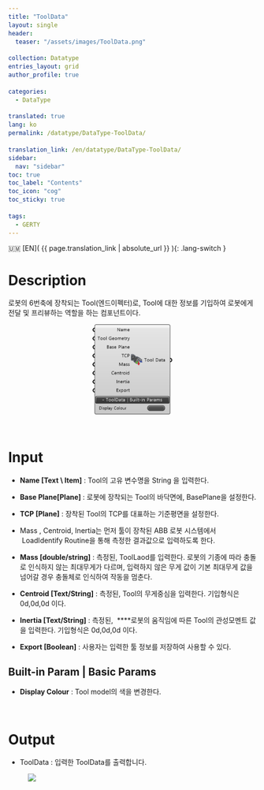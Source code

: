 ```yaml
---
title: "ToolData"
layout: single
header:
  teaser: "/assets/images/ToolData.png"

collection: Datatype
entries_layout: grid
author_profile: true

categories:
  - DataType

translated: true
lang: ko
permalink: /datatype/DataType-ToolData/

translation_link: /en/datatype/DataType-ToolData/
sidebar:
  nav: "sidebar"
toc: true
toc_label: "Contents"
toc_icon: "cog"
toc_sticky: true

tags: 
  - GERTY
---
```


:us_outlying_islands: [EN]( {{ page.translation_link | absolute_url }} ){: .lang-switch }

# Description

로봇의 6번축에 장착되는 Tool(엔드이펙터)로, Tool에 대한 정보를 기입하여 로봇에게 전달 및 프리뷰하는 역할을 하는 컴포넌트이다.
<br>

<p align="center">  <img src="/assets/images/ToolData.png" align="center" width="32%"></p>
<br>

# Input

* **Name [Text \ Item]** : Tool의 고유 변수명을 String 을 입력한다.
* **Base Plane[Plane]** : 로봇에 장착되는 Tool의 바닥면에, BasePlane을 설정한다.
* **TCP [Plane]** : 장착된 Tool의 TCP를 대표하는 기준평면을 설정한다.

* Mass , Centroid, Inertia는 먼저 툴이 장착된 ABB 로봇 시스템에서  LoadIdentify Routine을 통해 측정한 결과값으로 입력하도록 한다.

* **Mass [double/string]** : 측정된, ToolLaod를 입력한다. 로봇의 기종에 따라 충돌로 인식하지 않는 최대무게가 다르며, 입력하지 않은 무게 값이 기본 최대무게 값을 넘어갈 경우 충돌체로 인식하여 작동을 멈춘다.
* **Centroid [Text/String]** : 측정된, Tool의 무게중심을 입력한다. 기입형식은 0d,0d,0d 이다.
* **Inertia [Text/String]** : 측정된,  ****로봇의 움직임에 따른 Tool의 관성모멘트 값을 입력한다. 기입형식은 0d,0d,0d 이다.
* **Export [Boolean]** : 사용자는 입력한 툴 정보를 저장하여 사용할 수 있다.


## Built-in Param | Basic Params​

* **Display Colour** : Tool model의 색을 변경한다.

<br>

# Output

* ToolData : 입력한 ToolData를 출력합니다.
<figure>
<a href="https://drive.google.com/uc?export=download&id=1yaBldcNqolbvOBj07x7bKxMh0BYrDH5n"><img src="https://drive.google.com/uc?export=download&id=1yaBldcNqolbvOBj07x7bKxMh0BYrDH5n"></a>
</figure>
